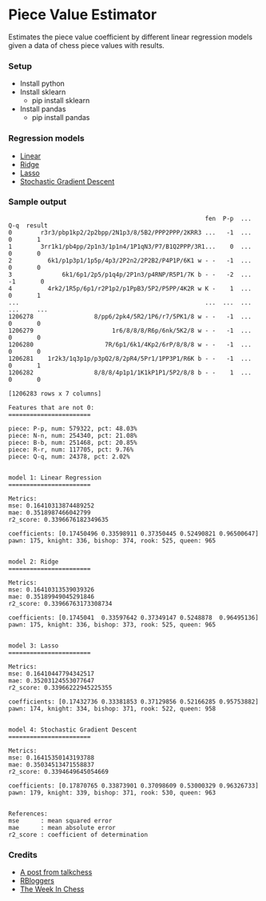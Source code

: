 # Piece Value Estimator
Estimates the piece value coefficient by different linear regression models given a data of chess piece values with results.

### Setup
* Install python
* Install sklearn
  * pip install sklearn
* Install pandas
  * pip install pandas
  
### Regression models
* [Linear](https://scikit-learn.org/stable/modules/generated/sklearn.linear_model.LinearRegression.html?highlight=regression#sklearn.linear_model.LinearRegression)
* [Ridge](https://scikit-learn.org/stable/modules/generated/sklearn.linear_model.ridge_regression.html?highlight=ridge#sklearn.linear_model.ridge_regression)
* [Lasso](https://scikit-learn.org/stable/modules/generated/sklearn.linear_model.Lasso.html?highlight=lasso#sklearn.linear_model.Lasso)
* [Stochastic Gradient Descent](https://scikit-learn.org/stable/modules/generated/sklearn.linear_model.SGDRegressor.html?highlight=sgd#sklearn.linear_model.SGDRegressor)

### Sample output
```
                                                       fen  P-p  ...  Q-q  result
0        r3r3/pbp1kp2/2p2bpp/2N1p3/8/5B2/PPP2PPP/2KRR3 ...   -1  ...    0       1
1        3rr1k1/pb4pp/2p1n3/1p1n4/1P1qN3/P7/B1Q2PPP/3R1...    0  ...    0       0
2          6k1/p1p3p1/1p5p/4p3/2P2n2/2P2B2/P4P1P/6K1 w - -   -1  ...    0       0
3              6k1/6p1/2p5/p1q4p/2P1n3/p4RNP/R5P1/7K b - -   -2  ...   -1       0
4          4rk2/1R5p/6p1/r2P1p2/p1PpB3/5P2/P5PP/4K2R w K -    1  ...    0       1
...                                                    ...  ...  ...  ...     ...
1206278                 8/pp6/2pk4/5R2/1P6/r7/5PK1/8 w - -   -1  ...    0       0
1206279                      1r6/8/8/8/R6p/6nk/5K2/8 w - -   -1  ...    0       0
1206280                    7R/6p1/6k1/4Kp2/6rP/8/8/8 w - -   -1  ...    0       0
1206281    1r2k3/1q3p1p/p3pQ2/8/2pR4/5Pr1/1PP3P1/R6K b - -   -1  ...    0       1
1206282                 8/8/8/4p1p1/1K1kP1P1/5P2/8/8 b - -    1  ...    0       0

[1206283 rows x 7 columns]

Features that are not 0:
=======================

piece: P-p, num: 579322, pct: 48.03%
piece: N-n, num: 254340, pct: 21.08%
piece: B-b, num: 251468, pct: 20.85%
piece: R-r, num: 117705, pct: 9.76%
piece: Q-q, num: 24378, pct: 2.02%


model 1: Linear Regression
=======================

Metrics:
mse: 0.16410313874489252
mae: 0.3518987466042799
r2_score: 0.3396676182349635

coefficients: [0.17450496 0.33598911 0.37350445 0.52490821 0.96500647]
pawn: 175, knight: 336, bishop: 374, rook: 525, queen: 965


model 2: Ridge
=======================

Metrics:
mse: 0.16410313539039326
mae: 0.35189949045291846
r2_score: 0.33966763173308734

coefficients: [0.1745041  0.33597642 0.37349147 0.5248878  0.96495136]
pawn: 175, knight: 336, bishop: 373, rook: 525, queen: 965


model 3: Lasso
=======================

Metrics:
mse: 0.16410447794342517
mae: 0.35203124553077647
r2_score: 0.33966222945225355

coefficients: [0.17432736 0.33381853 0.37129856 0.52166285 0.95753882]
pawn: 174, knight: 334, bishop: 371, rook: 522, queen: 958


model 4: Stochastic Gradient Descent
=======================

Metrics:
mse: 0.16415350143193788
mae: 0.35034513471558837
r2_score: 0.3394649645054669

coefficients: [0.17870765 0.33873901 0.37098609 0.53000329 0.96326733]
pawn: 179, knight: 339, bishop: 371, rook: 530, queen: 963


References:
mse      : mean squared error
mae      : mean absolute error
r2_score : coefficient of determination
```

### Credits
* [A post from talkchess](http://talkchess.com/forum3/viewtopic.php?f=7&t=75267)
* [RBloggers](https://www.r-bloggers.com/2015/06/big-data-and-chess-what-are-the-predictive-point-values-of-chess-pieces/)
* [The Week In Chess](https://theweekinchess.com/)
